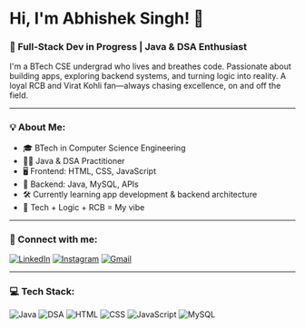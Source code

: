 # Hi, I'm Abhishek Singh! 👋
### 🚀 Full-Stack Dev in Progress | Java & DSA Enthusiast

I'm a BTech CSE undergrad who lives and breathes code. Passionate about building apps, exploring backend systems, and turning logic into reality. A loyal RCB and Virat Kohli fan—always chasing excellence, on and off the field.

---

### 💡 About Me:
- 🎓 BTech in Computer Science Engineering  
- 👨‍💻 Java & DSA Practitioner  
- 🖥️ Frontend: HTML, CSS, JavaScript  
- 🔧 Backend: Java, MySQL, APIs  
- 🛠️ Currently learning app development & backend architecture  
- 🏏 Tech + Logic + RCB = My vibe

---

### 🔗 Connect with me:

[![LinkedIn](https://img.shields.io/badge/LinkedIn-blue?style=for-the-badge&logo=linkedin)](https://www.linkedin.com/in/abhishek-singh-9844a030a)
[![Instagram](https://img.shields.io/badge/Instagram-E4405F?style=for-the-badge&logo=instagram&logoColor=white)](https://www.instagram.com/itz_.abhi._18?igsh=ZHMyMXhqZmN1ODdx)
[![Gmail](https://img.shields.io/badge/Gmail-D14836?style=for-the-badge&logo=gmail&logoColor=white)](mailto:as7651173@gmail.com)

---

### 💻 Tech Stack:

![Java](https://img.shields.io/badge/Java-007396?style=for-the-badge&logo=java)
![DSA](https://img.shields.io/badge/DSA-FFA500?style=for-the-badge)
![HTML](https://img.shields.io/badge/HTML5-E34F26?style=for-the-badge&logo=html5&logoColor=white)
![CSS](https://img.shields.io/badge/CSS3-1572B6?style=for-the-badge&logo=css3&logoColor=white)
![JavaScript](https://img.shields.io/badge/JavaScript-F7DF1E?style=for-the-badge&logo=javascript&logoColor=black)
![MySQL](https://img.shields.io/badge/MySQL-005C84?style=for-the-badge&logo=mysql&logoColor=white)
